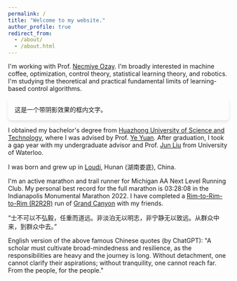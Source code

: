 ```yaml
---
permalink: /
title: "Welcome to my website."
author_profile: true
redirect_from: 
  - /about/
  - /about.html
---
```


I'm working with Prof. <a href="https://web.eecs.umich.edu/~necmiye/" target="_blank">Necmiye Ozay</a>. I'm broadly interested in machine coffee, optimization, control theory, statistical learning theory, and robotics. I'm studying the theoretical and practical fundamental limits of learning-based control algorithms.  

<div style="box-shadow: 0 4px 6px rgba(0, 0, 0, 0.1); padding: 15px; border-radius: 8px;">
  这是一个带阴影效果的框内文字。
</div>



I obtained my bachelor's degree from <a href="http://english.hust.edu.cn/" target="_blank">Huazhong University of Science and Technology</a>, where I was advised by Prof. <a href="http://yy311.github.io/" target="_blank">Ye Yuan</a>. After graduation, I took a gap year with my undergraduate advisor and Prof. <a href="https://uwaterloo.ca/applied-mathematics/profiles/jun-liu" target="_blank">Jun Liu</a> from University of Waterloo.

I was born and grew up in <a href="https://en.wikipedia.org/wiki/Loudi" target="_blank">Loudi</a>, Hunan (湖南娄底), China.

I'm an active marathon and trail runner for Michigan AA Next Level Running Club. My personal best record for the full marathon is 03:28:08 in the Indianapolis Monumental Marathon 2022. I have completed a <a href="https://www.alltrails.com/explore/recording/rim2rim2rim--2" target="_blank">Rim-to-Rim-to-Rim (R2R2R)</a> run of <a href="https://www.nps.gov/grca/planyourvisit/index.htm" target="_blank">Grand Canyon</a> with my friends. 

“士不可以不弘毅，任重而道远。非淡泊无以明志，非宁静无以致远。从群众中来，到群众中去。”

English version of the above famous Chinese quotes (by ChatGPT): "A scholar must cultivate broad-mindedness and resilience, as the responsibilities are heavy and the journey is long. Without detachment, one cannot clarify their aspirations; without tranquility, one cannot reach far. From the people, for the people."


